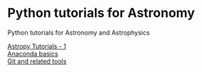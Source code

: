 # Python tutorials for Astronomy
Python tutorials for Astronomy and Astrophysics


[Astropy Tutorials - 1](/Astropy%20tutorial-1.ipynb)  
[Anaconda basics](/Git%20and%20related%20tools%20.ipynb)  
[Git and related tools](/Git%20and%20related%20tools%20.ipynb)
